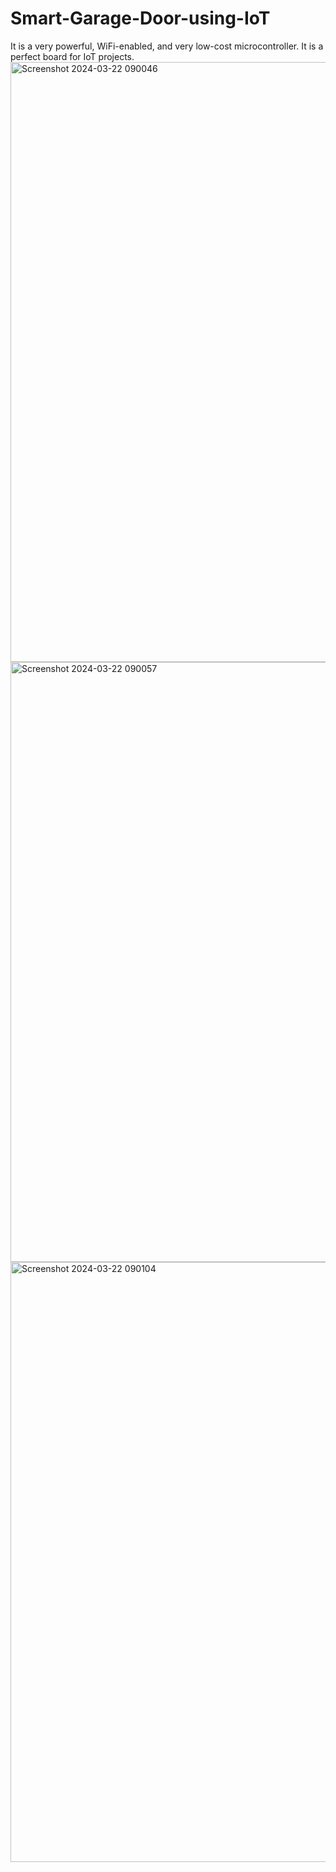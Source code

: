 # Smart-Garage-Door-using-IoT
It is a very powerful, WiFi-enabled, and very low-cost microcontroller. It is a perfect board for IoT projects.
<img width="960" alt="Screenshot 2024-03-22 090046" src="https://github.com/Yaswitha03/Smart-Garage-Door-using-IoT/assets/139364252/f208633f-1f06-4c41-ad62-8ecc7c020d8e">
<img width="960" alt="Screenshot 2024-03-22 090057" src="https://github.com/Yaswitha03/Smart-Garage-Door-using-IoT/assets/139364252/ef190816-09b3-425f-8fda-550930dba2d1">
<img width="960" alt="Screenshot 2024-03-22 090104" src="https://github.com/Yaswitha03/Smart-Garage-Door-using-IoT/assets/139364252/84fe7a6a-4553-4022-bc9a-91ef6b80bed9">
